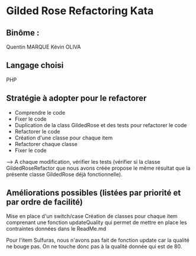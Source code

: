 # Gilded Rose Refactoring Kata

## Binôme :
Quentin MARQUE
Kévin OLIVA

## Langage choisi
PHP

## Stratégie à adopter pour le refactorer
- Comprendre le code
- Fixer le code
- Duplication de la class GildedRose et des tests pour refactorer le code
- Refactorer le code
- Création d'une classe pour chaque item
- Refactorer chaque classe
- Fixer le code

--> A chaque modification, vérifier les tests (vérifier si la classe GildedRoseRefactor que nous avons créée propose le même résultat que la présente classe GildedRose déjà fonctionnelle).


## Améliorations possibles (listées par priorité et par ordre de facilité)
Mise en place d'un switch/case
Création de classes pour chaque item comprenant une fonction updateQuality qui permet de mettre en place les contraintes données dans le ReadMe.md

Pour l'item Sulfuras, nous n'avons pas fait de fonction update car la qualité ne bouge pas. On ne touche donc pas à la qualité donnée qui est de 80.
